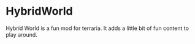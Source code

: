 # HybridWorld
Hybrid World is a fun mod for terraria. It adds a little bit of fun content to play around.
